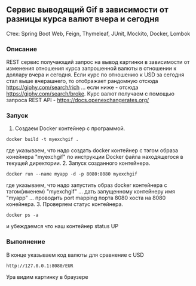 ## Сервис выводящий Gif в зависимости от разницы курса валют вчера и сегодня
Стек: Spring Boot Web, Feign, Thymeleaf, JUnit, Mockito, Docker, Lombok
### Описание
REST сервис получающий запрос на вывод картинки в зависимости от изменения отношения курса запрошенной валюты в отношении к доллару вчера и сегодня. Если курс по отношению к USD за сегодня стал выше вчерашнего, то отображает рандомную отсюда https://giphy.com/search/rich ... если ниже - отсюда https://giphy.com/search/broke.
Курс валют получаем с помощью запроса REST API - https://docs.openexchangerates.org/
### Запуск
1. Создаем Docker контейнер с программой.
```
docker build -t myexchgif .
```
где указываем, что надо создать docker контейнер с тэгом образа конейнера "myexchgif" по инструкции Docker файла находящегося в текущей директории.
2. Запуск созданного контейнера.
```
docker run --name myapp -d -p 8080:8080 myexchgif
```
где указываем, что надо запустить образ docker контейнера с тэгом(именем) "myexchgif" ... дать запущенному контейнеру имя "myapp" ... проводить port mapping порта 8080 хоста на 8080 конейнера.
3. Проверяем статус контейнера.
```
docker ps -a
```
и убеждаемся что наш контейнер status UP

### Выполнение
В конце указываем код валюты для сравнение с USD
```
http://127.0.0.1:8080/EUR
```
Ура видим картинку в браузере